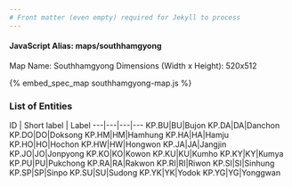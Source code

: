 ```yaml
---
# Front matter (even empty) required for Jekyll to process
---
```


#### JavaScript Alias: maps/southhamgyong

Map Name: Southhamgyong
Dimensions (Width x Height): 520x512



{% embed_spec_map southhamgyong-map.js %}

### List of Entities

ID | Short label | Label
---|---|---|---
KP.BU|BU|Bujon
KP.DA|DA|Danchon
KP.DO|DO|Doksong
KP.HM|HM|Hamhung
KP.HA|HA|Hamju
KP.HO|HO|Hochon
KP.HW|HW|Hongwon
KP.JA|JA|Jangjin
KP.JO|JO|Jonpyong
KP.KO|KO|Kowon
KP.KU|KU|Kumho
KP.KY|KY|Kumya
KP.PU|PU|Pukchong
KP.RA|RA|Rakwon
KP.RI|RI|Riwon
KP.SI|SI|Sinhung
KP.SP|SP|Sinpo
KP.SU|SU|Sudong
KP.YK|YK|Yodok
KP.YG|YG|Yonggwan


